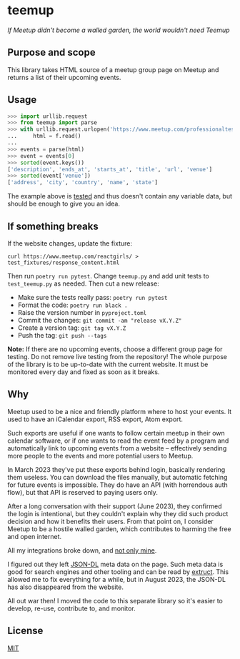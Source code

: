 # teemup

_If Meetup didn't become a walled garden, the world wouldn't need Teemup_

## Purpose and scope

This library takes HTML source of a meetup group page on Meetup and returns a list of their upcoming events.

## Usage

```python
>>> import urllib.request
>>> from teemup import parse
>>> with urllib.request.urlopen('https://www.meetup.com/professionaltesting/') as f:
...     html = f.read()
...
>>> events = parse(html)
>>> event = events[0]
>>> sorted(event.keys())
['description', 'ends_at', 'starts_at', 'title', 'url', 'venue']
>>> sorted(event['venue'])
['address', 'city', 'country', 'name', 'state']

```

The example above is [tested](https://docs.pytest.org/doctest.html) and thus doesn't contain any variable data, but should be enough to give you an idea.

## If something breaks

If the website changes, update the fixture:

```
curl https://www.meetup.com/reactgirls/ > test_fixtures/response_content.html
```

Then run `poetry run pytest`.
Change `teemup.py` and add unit tests to `test_teemup.py` as needed.
Then cut a new release:

-   Make sure the tests really pass: `poetry run pytest`
-   Format the code: `poetry run black .`
-   Raise the version number in `pyproject.toml`
-   Commit the changes: `git commit -am "release vX.Y.Z"`
-   Create a version tag: `git tag vX.Y.Z`
-   Push the tag: `git push --tags`

**Note:** If there are no upcoming events, choose a different group page for testing.
Do not remove live testing from the repository!
The whole purpose of the library is to be up-to-date with the current website.
It must be monitored every day and fixed as soon as it breaks.

## Why

Meetup used to be a nice and friendly platform where to host your events.
It used to have an iCalendar export, RSS export, Atom export.

Such exports are useful if one wants to follow certain meetup in their own calendar software, or if one wants to read the event feed by a program and automatically link to upcoming events from a website – effectively sending more people to the events and more potential users to Meetup.

In March 2023 they've put these exports behind login, basically rendering them useless.
You can download the files manually, but automatic fetching for future events is impossible.
They do have an API (with horrendous auth flow), but that API is reserved to paying users only.

After a long conversation with their support (June 2023), they confirmed the login is intentional, but they couldn't explain why they did such product decision and how it benefits their users.
From that point on, I consider Meetup to be a hostile walled garden, which contributes to harming the free and open internet.

All my integrations broke down, and [not only mine](https://wordpress.org/support/topic/trouble-with-meetup-calendars-please-read/).

I figured out they left [JSON-DL](https://schema.org/) meta data on the page.
Such meta data is good for search engines and other tooling and can be read by [extruct](https://github.com/scrapinghub/extruct/).
This allowed me to fix everything for a while, but in August 2023, the JSON-DL has also disappeared from the website.

All out war then!
I moved the code to this separate library so it's easier to develop, re-use, contribute to, and monitor.

## License

[MIT](LICENSE)
